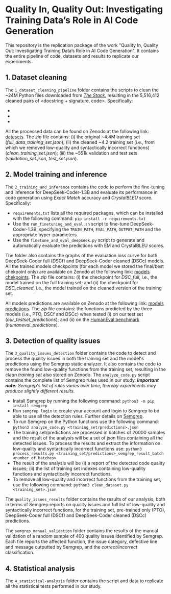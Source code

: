 # Quality In, Quality Out: Investigating Training Data’s Role in AI Code Generation

This repository is the replication package of the work "Quality In, Quality Out: Investigating Training Data’s Role in AI Code Generation". It contains the entire pipeline of code, datasets and results to replicate our experiments. 

## 1. Dataset cleaning 

The ``1_dataset_cleaning_pipeline`` folder contains the scripts to clean the ~24M Python files downloaded from [*The Stack*](https://huggingface.co/datasets/bigcode/the-stack), resulting in the 5,516,412 cleaned pairs of \<docstring + signature, code\>. Specifically: 

*
*
*

All the processed data can be found on Zenodo at the following link: [datasets](https://zenodo.org/records/12773308). The *zip* file contains: (i) the original ~4.4M training set (*full_data_training_set.json*); (ii) the cleaned ~4.2 training set (i.e., from which we removed low-quality and syntactically incorrect functions) (*clean_training_set.json*); (iii) the ~551k validation and test sets (*validation_set.json*, *test_set.json*).

## 2. Model training and inference 

The ``2_training_and_inference`` contains the code to perform the fine-tuning and inference for DeepSeek-Coder-1.3B and evaluate its performance in code generation using *Exact Match* accuracy and *CrystalBLEU* score. Specifically:

* ``requirements.txt`` lists all the required packages, which can be installed with the following command: ```pip install -r requirements.txt```
* Use the ``run_finetuning_and_eval.sh`` script to fine-tune DeepSeek-Coder-1.3B, specifying the ``TRAIN_PATH``, ``EVAL_PATH``, ``OUTPUT_PATH`` and the appropriate hyper-parameters. 
* Use the ``finetune_and_eval_deepseek.py`` script to generate and automatically evaluate the predictions with EM and CrystalBLEU scores. 

The folder also contains the graphs of the evaluation loss curve for both DeepSeek-Coder full (DSCf) and DeepSeek-Coder cleaned (DSCc) models. 
All the trained models checkpoints (for each model we stored the final/best chekpoint only) are available on Zenodo at the following link: [models chekpoints](https://zenodo.org/records/12773308). The *zip* file contains: (i) the checkpoint for *DSC_full*, i.e., the model trained on the full training set; and (ii) the checkpoint for *DSC_cleaned*, i.e., the model trained on the cleaned version of the training set.

All models predictions are available on Zenodo at the following link: [models predictions](https://zenodo.org/records/12773308). The *zip* file contains: the functions predicted by the three models (i.e., PTO, DSCf and DSCc) when tested (i) on our test set (*our_testset_predictions*); and (ii) on the [HumanEval benchmark](https://github.com/openai/human-eval) (*humaneval_predictions*).

## 3. Detection of quality issues

The ``3_quality_issues_detection`` folder contains the code to detect and process the quality issues in both the training set and the model's predictions using the Semgrep static analyzer. It also contains the code to remove the found low-quality functions from the training set, resulting in the *clean training set* also stored on Zenodo.
The ``analyze_code.py`` script contains the complete list of Semgrep rules used in our study. 
***Important note:*** *Semgrep's list of rules varies over time, thereby experiments may produce slightly different results.*

* Install Semgrep by running the following command: ```python3 -m pip install semgrep```
* Run ```semgrep login``` to create your account and login to Semgrep to be able to use all the detection rules. Further details on [Semgrep](https://github.com/semgrep/semgrep).
* To run Semgrep on the Python functions use the following command: ```python3 analyze_code.py <training_set/predictions>.json```
* The training set/predictions are processed in batches of 20000 samples and the result of the analysis will be a set of json files containing all the detected issues. To process the results and extract the information on low-quality and syntactically incorrect functions use: ```python3 process_results.py <training_set/predictions>_semgrep_result_batch <number_of_batches>```
* The result of the analysis will be (i) a report of the detected code quality issues; (ii) the list of training set indexes containing low-quality functions and syntactically incorrect functions.
* To remove all low-quality and incorrect functions from the training set, use the following command: ```python3 clean_dataset.py <training_set>.json```

The ``quality_issues_results`` folder contains the results of our analysis, both in terms of Semgrep reports on quality issues and full list of low-quality and syntactically incorrect functions, for the training set, pre-trained only (PTO), DeepSeek-Coder full (DSCf) and DeepSeek-Coder cleaned (DSCc) predictions.

The ``semgrep_manual_validation`` folder contains the results of the manual validation of a random sample of 400 quality issues identified by Semgrep. Each file reports the affected function, the issue category, defective line and message outputted by Semgrep, and the *correct/incorrect* classification. 

## 4. Statistical analysis

The ``4_statistical-analysis`` folder contains the script and data to replicate all the statistical tests performed in our study.
